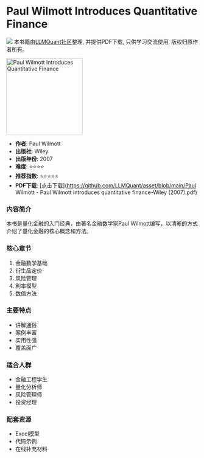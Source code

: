 # Paul Wilmott Introduces Quantitative Finance

![](https://fastly.jsdelivr.net/gh/bucketio/img3@main/2024/09/04/1725464231869-e0b2f727-2a0f-4270-bf6c-31ddc350426a.gif)
本书籍由[LLMQuant社区](https://llmquant.com/)整理, 并提供PDF下载, 只供学习交流使用, 版权归原作者所有。

<img src="cover.jpg" alt="Paul Wilmott Introduces Quantitative Finance" width="200"/>

- **作者**: Paul Wilmott
- **出版社**: Wiley
- **出版年份**: 2007
- **难度**: ⭐⭐⭐⭐
- **推荐指数**: ⭐⭐⭐⭐⭐
- **PDF下载**: [点击下载](<https://github.com/LLMQuant/asset/blob/main/Paul> Wilmott - Paul Wilmott introduces quantitative finance-Wiley (2007).pdf)

### 内容简介

本书是量化金融的入门经典，由著名金融数学家Paul Wilmott编写，以清晰的方式介绍了量化金融的核心概念和方法。

### 核心章节

1. 金融数学基础
2. 衍生品定价
3. 风险管理
4. 利率模型
5. 数值方法

### 主要特点

- 讲解通俗
- 案例丰富
- 实用性强
- 覆盖面广

### 适合人群

- 金融工程学生
- 量化分析师
- 风险管理师
- 投资经理

### 配套资源

- Excel模型
- 代码示例
- 在线补充材料
